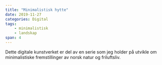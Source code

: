```yaml
---
title: "Minimalistisk hytte"
date: 2019-11-27
categories: Digital
tags: 
    - minimalistisk
    - landskap
span: 4
---
```

Dette digitale kunstverket er del av en serie som jeg holder på utvikle om minimalistiske fremstillinger av norsk natur og friluftsliv.